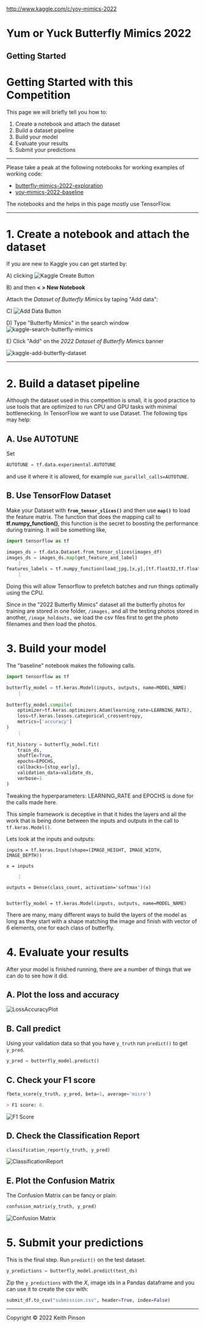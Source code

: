 

http://www.kaggle.com/c/yoy-mimics-2022

# Yum or Yuck Butterfly Mimics 2022

## Getting Started

# Getting Started with this Competition

This page we will briefly tell you how to:

1. Create a notebook and attach the dataset
2. Build a dataset pipeline
3. Build your model
4. Evaluate your results
5. Submit your predictions

---

Please take a peak at the following notebooks for working examples of working code:

- [butterfly-mimics-2022-exploration](https://www.kaggle.com/code/keithpinson/butterfly-mimics-2022-exploration)
- [yoy-mimics-2022-baseline](https://www.kaggle.com/code/keithpinson/yoy-mimics-2022-baseline)

The notebooks and the helps in this page mostly use TensorFlow.

---

# 1. Create a notebook and attach the dataset

If you are new to Kaggle you can get started by:

A)   clicking ![Kaggle Create Button](https://github.com/KeithPinson/Yum-or-Yuck-2022-Butterfly-Mimics/raw/main/DocResources/kaggle-create-button.png) 

B)   and then **< > New Notebook**

Attach the *Dataset of Butterfly Mimics* by taping "Add data":

C)   ![Add Data Button](DocResources/kaggle-add-data-button.png) 

D)   Type "Butterfly Mimics" 
        in the search window     ![kaggle-search-butterfly-mimics](https://github.com/KeithPinson/Yum-or-Yuck-2022-Butterfly-Mimics/raw/main/DocResources/kaggle-search-butterfly-mimics.png)

E)   Click "Add" on the *2022 Dataset of Butterfly Mimics* banner

![kaggle-add-butterfly-dataset](https://github.com/KeithPinson/Yum-or-Yuck-2022-Butterfly-Mimics/raw/main/DocResources/kaggle-add-butterfly-dataset.png)

---



# 2. Build a dataset pipeline

Although the dataset used in this competition is small, it is good practice to use tools that are optimized to run CPU and GPU tasks with minimal bottlenecking. In TensorFlow we want to use Dataset. The following tips may help:

## A. Use AUTOTUNE

Set 

```Python
AUTOTUNE = tf.data.experimental.AUTOTUNE
```

and use it where it is allowed, for example `num_parallel_calls=AUTOTUNE`.

## B. Use TensorFlow Dataset

Make your Dataset  with **`from_tensor_slices()`** and then use **`map()`** to load the feature matrix. The function that does the mapping call to **tf.numpy_function()**, this function is the secret to boosting the performance during training.  It will be something like,

```python
import tensorflow as tf

images_ds = tf.data.Dataset.from_tensor_slices(images_df)
images_ds = images_ds.map(get_feature_and_label)
	⋮
features_labels = tf.numpy_function(load_jpg,[x,y],[tf.float32,tf.float32,tf.string])
	⋮
```

Doing this will allow Tensorflow to prefetch batches and run things optimally using the CPU.

Since in the "2022 Butterfly Mimics" dataset all the butterfly photos for training are stored in one folder, `/images,` and all the testing photos stored in another, `/image_holdouts,` we load the csv files first to get the photo filenames and then load the photos.

# 3. Build your model

The "baseline" notebook makes the following calls. 

```python
import tensorflow as tf

butterfly_model = tf.keras.Model(inputs, outputs, name=MODEL_NAME)
	⋮
    
butterfly_model.compile(
    optimizer=tf.keras.optimizers.Adam(learning_rate=LEARNING_RATE),
    loss=tf.keras.losses.categorical_crossentropy,
    metrics=['accuracy']
)
	⋮
   
fit_history = butterfly_model.fit(
    train_ds,
    shuffle=True,
    epochs=EPOCHS,
    callbacks=[stop_early],
    validation_data=validate_ds,
    verbose=1
)

```

Tweaking the hyperparameters: LEARNING_RATE and EPOCHS is done for the calls made here.

This simple framework is deceptive in that it hides the layers and all the work that is being done between the inputs and outputs in the call to `tf.keras.Model()`.

Lets look at the inputs and outputs:

```
inputs = tf.keras.Input(shape=(IMAGE_HEIGHT, IMAGE_WIDTH, IMAGE_DEPTH))

x = inputs

	⋮

outputs = Dense(class_count, activation='softmax')(x)


butterfly_model = tf.keras.Model(inputs, outputs, name=MODEL_NAME)

```

There are many, many different ways to build the layers of the model as long as they start with a shape matching the image and finish with vector of 6 elements, one for each class of butterfly.

# 4. Evaluate your results

After your model is finished running, there are a number of things that we can do to see how it did.

## A. Plot the loss and accuracy 

![LossAccuracyPlot](https://github.com/KeithPinson/Yum-or-Yuck-2022-Butterfly-Mimics/raw/main/DocResources/LossAccuracyPlot.png)

## B. Call  predict

Using your validation data so that you have `y_truth` run `predict()` to get `y_pred`.

```python
y_pred = butterfly_model.predict()
```

## C. Check your  F1  score

```python
fbeta_score(y_truth, y_pred, beta=1, average='micro')

> F1 score: 0.
```

![F1 Score](https://github.com/KeithPinson/Yum-or-Yuck-2022-Butterfly-Mimics/raw/main/DocResources/F1%20Score.png)

## D. Check the Classification Report

```python
classification_report(y_truth, y_pred)
```
![ClassificationReport](https://github.com/KeithPinson/Yum-or-Yuck-2022-Butterfly-Mimics/raw/main/DocResources/ClassificationReport.png)

## E. Plot the Confusion Matrix

The Confusion Matrix can be fancy or plain:

```python
confusion_matrix(y_truth, y_pred)
```



![Confusion Matrix](https://github.com/KeithPinson/Yum-or-Yuck-2022-Butterfly-Mimics/raw/main/DocResources/ConfusionMatrix.png)

# 5. Submit your predictions

This is the final step. Run `predict()` on the test dataset.

```python
y_predictions = butterfly_model.predict(test_ds)
```

Zip the `y_predictions` with the *X*, image ids in a Pandas dataframe and you can use it to create the csv with:

```python
submit_df.to_csv("submission.csv", header=True, index=False)
```

 



---

Copyright © 2022 Keith Pinson
